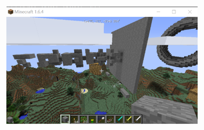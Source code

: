 ![Image text](https://github.com/sht2018/itm/blob/master/students/DiaoJunyu65233768/img/12-18-1.png)
